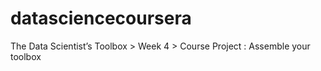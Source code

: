 # datasciencecoursera
The Data Scientist’s Toolbox > Week 4 > Course Project : Assemble your toolbox
